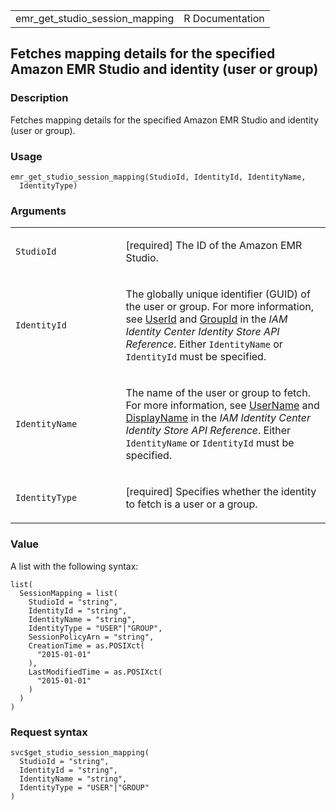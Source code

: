 <table style="width: 100%;">
<tbody>
<tr class="odd">
<td>emr_get_studio_session_mapping</td>
<td style="text-align: right;">R Documentation</td>
</tr>
</tbody>
</table>

## Fetches mapping details for the specified Amazon EMR Studio and identity (user or group)

### Description

Fetches mapping details for the specified Amazon EMR Studio and identity
(user or group).

### Usage

    emr_get_studio_session_mapping(StudioId, IdentityId, IdentityName,
      IdentityType)

### Arguments

<table>
<colgroup>
<col style="width: 35%" />
<col style="width: 65%" />
</colgroup>
<tbody>
<tr class="odd">
<td><code
id="emr_get_studio_session_mapping_:_StudioId">StudioId</code></td>
<td><p>[required] The ID of the Amazon EMR Studio.</p></td>
</tr>
<tr class="even">
<td><code
id="emr_get_studio_session_mapping_:_IdentityId">IdentityId</code></td>
<td><p>The globally unique identifier (GUID) of the user or group. For
more information, see <a
href="https://docs.aws.amazon.com/singlesignon/latest/IdentityStoreAPIReference/API_User.html#singlesignon-Type-User-UserId">UserId</a>
and <a
href="https://docs.aws.amazon.com/singlesignon/latest/IdentityStoreAPIReference/API_Group.html#singlesignon-Type-Group-GroupId">GroupId</a>
in the <em>IAM Identity Center Identity Store API Reference</em>. Either
<code>IdentityName</code> or <code>IdentityId</code> must be
specified.</p></td>
</tr>
<tr class="odd">
<td><code
id="emr_get_studio_session_mapping_:_IdentityName">IdentityName</code></td>
<td><p>The name of the user or group to fetch. For more information, see
<a
href="https://docs.aws.amazon.com/singlesignon/latest/IdentityStoreAPIReference/API_User.html#singlesignon-Type-User-UserName">UserName</a>
and <a
href="https://docs.aws.amazon.com/singlesignon/latest/IdentityStoreAPIReference/API_Group.html#singlesignon-Type-Group-DisplayName">DisplayName</a>
in the <em>IAM Identity Center Identity Store API Reference</em>. Either
<code>IdentityName</code> or <code>IdentityId</code> must be
specified.</p></td>
</tr>
<tr class="even">
<td><code
id="emr_get_studio_session_mapping_:_IdentityType">IdentityType</code></td>
<td><p>[required] Specifies whether the identity to fetch is a user or a
group.</p></td>
</tr>
</tbody>
</table>

### Value

A list with the following syntax:

    list(
      SessionMapping = list(
        StudioId = "string",
        IdentityId = "string",
        IdentityName = "string",
        IdentityType = "USER"|"GROUP",
        SessionPolicyArn = "string",
        CreationTime = as.POSIXct(
          "2015-01-01"
        ),
        LastModifiedTime = as.POSIXct(
          "2015-01-01"
        )
      )
    )

### Request syntax

    svc$get_studio_session_mapping(
      StudioId = "string",
      IdentityId = "string",
      IdentityName = "string",
      IdentityType = "USER"|"GROUP"
    )
